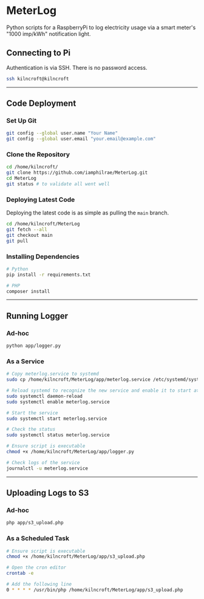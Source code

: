 # MeterLog

Python scripts for a RaspberryPi to log electricity usage via a smart meter's "1000 imp/kWh" notification light.

## Connecting to Pi

Authentication is via SSH. There is no password access.

```bash
ssh kilncroft@kilncroft
```


---


## Code Deployment


### Set Up Git

```bash
git config --global user.name "Your Name"
git config --global user.email "your.email@example.com"
```


### Clone the Repository

```bash
cd /home/kilncroft/
git clone https://github.com/iamphilrae/MeterLog.git
cd MeterLog
git status # to validate all went well
```


### Deploying Latest Code

Deploying the latest code is as simple as pulling the `main` branch.

```bash
cd /home/kilncroft/MeterLog
git fetch --all
git checkout main
git pull
```


### Installing Dependencies

```bash
# Python
pip install -r requirements.txt

# PHP
composer install
```


---



## Running Logger 

### Ad-hoc

```bash
python app/logger.py
```

### As a Service

```bash
# Copy meterlog.service to systemd
sudo cp /home/kilncroft/MeterLog/app/meterlog.service /etc/systemd/system/

# Reload systemd to recognize the new service and enable it to start at boot
sudo systemctl daemon-reload
sudo systemctl enable meterlog.service

# Start the service
sudo systemctl start meterlog.service

# Check the status
sudo systemctl status meterlog.service

# Ensure script is executable
chmod +x /home/kilncroft/MeterLog/app/logger.py

# Check logs of the service
journalctl -u meterlog.service
```


---



## Uploading Logs to S3

### Ad-hoc

```bash
php app/s3_upload.php
```

### As a Scheduled Task

```bash
# Ensure script is executable
chmod +x /home/kilncroft/MeterLog/app/s3_upload.php

# Open the cron editor
crontab -e

# Add the following line
0 * * * * /usr/bin/php /home/kilncroft/MeterLog/app/s3_upload.php
```
